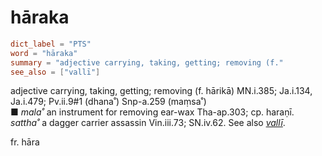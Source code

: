 # hāraka

``` toml
dict_label = "PTS"
word = "hāraka"
summary = "adjective carrying, taking, getting; removing (f."
see_also = ["vallī"]
```

adjective carrying, taking, getting; removing (f. hārikā) MN.i.385; Ja.i.134, Ja.i.479; Pv.ii.9#1 (dhana˚) Snp\-a.259 (maṃsa˚)  
■ *mala˚* an instrument for removing ear\-wax Tha\-ap.303; cp. haraṇī. *sattha˚* a dagger carrier assassin Vin.iii.73; SN.iv.62. See also *[vallī](vallī.md)*.

fr. hāra

